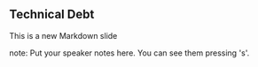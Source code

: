 ##  Technical Debt

This is a new Markdown slide

note:
    Put your speaker notes here.
    You can see them pressing 's'.

